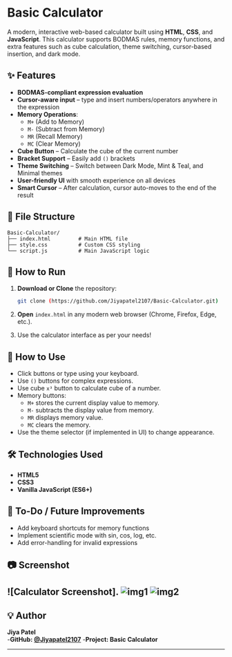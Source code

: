# Basic Calculator

A modern, interactive web-based calculator built using **HTML**, **CSS**, and **JavaScript**. This calculator supports BODMAS rules, memory functions, and extra features such as cube calculation, theme switching, cursor-based insertion, and dark mode.

## ✨ Features

- **BODMAS-compliant expression evaluation**
- **Cursor-aware input** – type and insert numbers/operators anywhere in the expression
- **Memory Operations**:
  - `M+` (Add to Memory)
  - `M-` (Subtract from Memory)
  - `MR` (Recall Memory)
  - `MC` (Clear Memory)
- **Cube Button** – Calculate the cube of the current number
- **Bracket Support** – Easily add `()` brackets
- **Theme Switching** – Switch between Dark Mode, Mint & Teal, and Minimal themes
- **User-friendly UI** with smooth experience on all devices
- **Smart Cursor** – After calculation, cursor auto-moves to the end of the result

## 📁 File Structure

```
Basic-Calculator/
├── index.html         # Main HTML file
├── style.css          # Custom CSS styling
└── script.js          # Main JavaScript logic
```

## 🚀 How to Run

1. **Download or Clone** the repository:
   ```bash
   git clone (https://github.com/Jiyapatel2107/Basic-Calculator.git)
   ```

2. **Open** `index.html` in any modern web browser (Chrome, Firefox, Edge, etc.).

3. Use the calculator interface as per your needs!

## 🔧 How to Use

- Click buttons or type using your keyboard.
- Use `()` buttons for complex expressions.
- Use cube `x³` button to calculate cube of a number.
- Memory buttons:
  - `M+` stores the current display value to memory.
  - `M-` subtracts the display value from memory.
  - `MR` displays memory value.
  - `MC` clears the memory.
- Use the theme selector (if implemented in UI) to change appearance.

## 🛠️ Technologies Used

- **HTML5**
- **CSS3**
- **Vanilla JavaScript (ES6+)**

## 📌 To-Do / Future Improvements

- Add keyboard shortcuts for memory functions
- Implement scientific mode with sin, cos, log, etc.
- Add error-handling for invalid expressions

## 📷 Screenshot

![Calculator Screenshot].
![img1](https://github.com/user-attachments/assets/e1db4cfd-ab77-4d9d-88b3-a1df607516ca)
![img2](https://github.com/user-attachments/assets/ba063de3-80e2-4ed0-b8f3-1f2edb24578a)
---

## 💡 Author

**Jiya Patel**  
-**GitHub: [@Jiyapatel2107](https://github.com/Jiyapatel2107/Basic-Calculator.git)**
-**Project: Basic Calculator**

---
